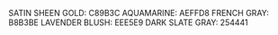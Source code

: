 SATIN SHEEN GOLD: C89B3C
AQUAMARINE: AEFFD8
FRENCH GRAY: B8B3BE
LAVENDER BLUSH: EEE5E9
DARK SLATE GRAY: 254441